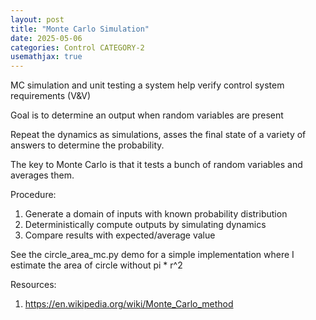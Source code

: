 ```yaml
---
layout: post
title: "Monte Carlo Simulation"
date: 2025-05-06
categories: Control CATEGORY-2
usemathjax: true
---
```


MC simulation and unit testing a system help verify control system requirements (V&V)

Goal is to determine an output when random variables are present

Repeat the dynamics as simulations, asses the final state of a variety of answers to determine the probability.

The key to Monte Carlo is that it tests a bunch of random variables and averages them.

Procedure:
1. Generate a domain of inputs with known probability distribution
2. Deterministically compute outputs by simulating dynamics
3. Compare results with expected/average value


See the circle_area_mc.py demo for a simple implementation where I estimate the area of circle without pi * r^2

Resources:
1. https://en.wikipedia.org/wiki/Monte_Carlo_method